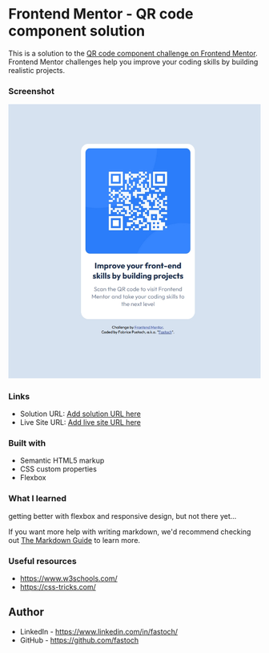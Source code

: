 # Frontend Mentor - QR code component solution

This is a solution to the [QR code component challenge on Frontend Mentor](https://www.frontendmentor.io/challenges/qr-code-component-iux_sIO_H).   
Frontend Mentor challenges help you improve your coding skills by building realistic projects. 

### Screenshot

![](./screenshot.jpg)

### Links

- Solution URL: [Add solution URL here](https://your-solution-url.com)
- Live Site URL: [Add live site URL here](https://your-live-site-url.com)

### Built with

- Semantic HTML5 markup
- CSS custom properties
- Flexbox

### What I learned

getting better with flexbox and responsive design, but not there yet...

If you want more help with writing markdown, we'd recommend checking out [The Markdown Guide](https://www.markdownguide.org/) to learn more.

### Useful resources

- https://www.w3schools.com/   
- https://css-tricks.com/  

## Author

- LinkedIn - https://www.linkedin.com/in/fastoch/ 
- GitHub - https://github.com/fastoch 